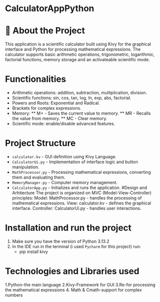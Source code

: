 # CalculatorAppPython

# :book: About the Project

This application is a scientific calculator built using Kivy for the graphical interface and Python for processing mathematical expressions.
The calculator supports basic arithmetic operations, trigonometric, logarithmic, factorial functions, memory storage and an activateable scientific mode.


# Functionalities
 * Arithmetic operations: addition, subtraction, multiplication, division.
 * Scientific functions: sin, cos, tan, log, ln, exp, abs, factorial.
 * Powers and Roots: Exponential and Radical.
 * Brackets for complex expressions.
 * Memory:
   ** M+ - Saves the current value to memory.
   ** MR - Recalls the value from memory.
   ** MC - Clear memory.
 * Scientific mode: enable/disable advanced features.


# Project Structure 
  * `calculator.kv` - GUI definition using Kivy Language.
  * `CalculatorUi.py` - Implementation of interface logic and button manipulation.
  * `MathProcessor.py` - Processing mathematical expressions, converting them and evaluating them.
  * `MemoryManager.py` - Computer memory management.
  * `CalculatorApp.py` - Initializes and runs the application.
#Design and Arhitecture
The project is organized on MVC (Model-View-Controller) principles:
Model: MathProcessor.py - handles the processing of mathematical expressions.
View: calculator.kv - defines the graphical interface.
Controller: CalculatorUi.py - handles user interactions.
# Installation and run the project
  1. Make sure you have the version of Python 3.13.2
  2. In the IDE run in the terminal (i used `Pycharm` for this project) run:
     * pip install kivy

# Technologies and Libraries used
1.Python-the main language
2.Kivy-Framework for GUI
3.Re-for processing the mathematical expressions
4. Math & Cmath-support for complex numbers
